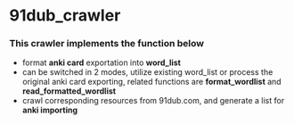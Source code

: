 # 91dub_crawler

### This crawler implements the function below

- format **anki card** exportation into **word_list**
- can be switched in 2 modes, utilize existing word_list or process the original anki card exporting, related functions are **format_wordlist** and **read_formatted_wordlist**
- crawl corresponding resources from 91dub.com, and generate a list for **anki importing**
